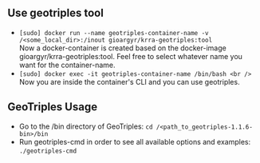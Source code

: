 ## Use geotriples tool
* `[sudo] docker run --name geotriples-container-name -v /<some_local_dir>:/inout gioargyr/krra-geotriples:tool` <br />
Now a docker-container is created based on the docker-image gioargyr/krra-geotriples:tool.
Feel free to select whatever name you want for the container-name.<br />
* `[sudo] docker exec -it geotriples-container-name /bin/bash <br />`
Now you are inside the container's CLI and you can use geotriples.

## GeoTriples Usage
* Go to the /bin directory of GeoTriples: `cd /<path_to_geotriples-1.1.6-bin>/bin`
* Run geotriples-cmd in order to see all available options and examples: `./geotriples-cmd`
